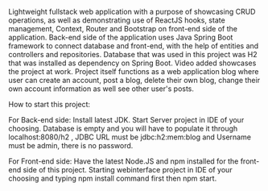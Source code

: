 Lightweight fullstack web application with a purpose of showcasing CRUD operations, as well as demonstrating use of ReactJS hooks, state management, Context, Router and Bootstrap on front-end side of the application. Back-end side of the application uses Java Spring Boot framework to connect database and front-end, with the help of entities and controllers and repositories. Database that was used in this project was H2 that was installed as dependency on Spring Boot. Video added showcases the project at work. Project itself functions as a web application blog where user can create an account, post a blog, delete their own blog, change their own account information as well see other user's posts.

How to start this project:

For Back-end side:
Install latest JDK. Start Server project in IDE of your choosing. Database is empty and you will have to populate it through localhost:8080/h2 , JDBC URL must be jdbc:h2:mem:blog and Username must be admin, there is no password.

For Front-end side:
Have the latest Node.JS and npm installed for the front-end side of this project.
Starting webinterface project in IDE of your choosing and typing npm install command first then npm start.


